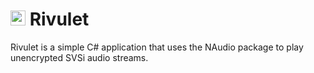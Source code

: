 # <img width="24" src="https://github.com/gmichael225/rivulet/raw/master/droplet-256.png"> Rivulet

Rivulet is a simple C# application that uses the NAudio package to play unencrypted SVSi audio streams.
